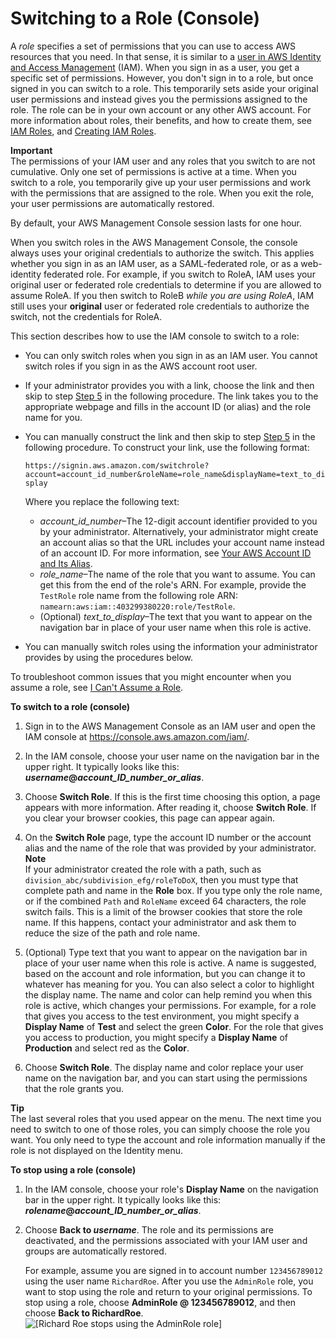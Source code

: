 # Switching to a Role \(Console\)<a name="id_roles_use_switch-role-console"></a>

A *role* specifies a set of permissions that you can use to access AWS resources that you need\. In that sense, it is similar to a [user in AWS Identity and Access Management](http://docs.aws.amazon.com/IAM/latest/UserGuide/id.html) \(IAM\)\. When you sign in as a user, you get a specific set of permissions\. However, you don't sign in to a role, but once signed in you can switch to a role\. This temporarily sets aside your original user permissions and instead gives you the permissions assigned to the role\. The role can be in your own account or any other AWS account\. For more information about roles, their benefits, and how to create them, see [IAM Roles](id_roles.md), and [Creating IAM Roles](id_roles_create.md)\.

**Important**  
The permissions of your IAM user and any roles that you switch to are not cumulative\. Only one set of permissions is active at a time\. When you switch to a role, you temporarily give up your user permissions and work with the permissions that are assigned to the role\. When you exit the role, your user permissions are automatically restored\.

By default, your AWS Management Console session lasts for one hour\. 

When you switch roles in the AWS Management Console, the console always uses your original credentials to authorize the switch\. This applies whether you sign in as an IAM user, as a SAML\-federated role, or as a web\-identity federated role\. For example, if you switch to RoleA, IAM uses your original user or federated role credentials to determine if you are allowed to assume RoleA\. If you then switch to RoleB *while you are using RoleA*, IAM still uses your **original** user or federated role credentials to authorize the switch, not the credentials for RoleA\.

This section describes how to use the IAM console to switch to a role:
+ You can only switch roles when you sign in as an IAM user\. You cannot switch roles if you sign in as the AWS account root user\.
+ If your administrator provides you with a link, choose the link and then skip to step [Step 5](#StepJumpToHere) in the following procedure\. The link takes you to the appropriate webpage and fills in the account ID \(or alias\) and the role name for you\.
+ You can manually construct the link and then skip to step [Step 5](#StepJumpToHere) in the following procedure\. To construct your link, use the following format:

  `https://signin.aws.amazon.com/switchrole?account=account_id_number&roleName=role_name&displayName=text_to_display`

  Where you replace the following text:
  + *account\_id\_number*–The 12\-digit account identifier provided to you by your administrator\. Alternatively, your administrator might create an account alias so that the URL includes your account name instead of an account ID\. For more information, see [Your AWS Account ID and Its Alias](console_account-alias.md)\.
  + *role\_name*–The name of the role that you want to assume\. You can get this from the end of the role's ARN\. For example, provide the `TestRole` role name from the following role ARN: `namearn:aws:iam::403299380220:role/TestRole`\.
  + \(Optional\) *text\_to\_display*–The text that you want to appear on the navigation bar in place of your user name when this role is active\.
+ You can manually switch roles using the information your administrator provides by using the procedures below\. 

To troubleshoot common issues that you might encounter when you assume a role, see [I Can't Assume a Role](troubleshoot_roles.md#troubleshoot_roles_cant-assume-role)\.

**To switch to a role \(console\)**

1. Sign in to the AWS Management Console as an IAM user and open the IAM console at [https://console\.aws\.amazon\.com/iam/](https://console.aws.amazon.com/iam/)\.

1. In the IAM console, choose your user name on the navigation bar in the upper right\. It typically looks like this: ***username*@*account\_ID\_number\_or\_alias***\.

1. Choose **Switch Role**\. If this is the first time choosing this option, a page appears with more information\. After reading it, choose **Switch Role**\. If you clear your browser cookies, this page can appear again\.

1. On the **Switch Role** page, type the account ID number or the account alias and the name of the role that was provided by your administrator\.
**Note**  
If your administrator created the role with a path, such as `division_abc/subdivision_efg/roleToDoX`, then you must type that complete path and name in the **Role** box\. If you type only the role name, or if the combined `Path` and `RoleName` exceed 64 characters, the role switch fails\. This is a limit of the browser cookies that store the role name\. If this happens, contact your administrator and ask them to reduce the size of the path and role name\.

1. <a name="StepJumpToHere"></a>\(Optional\) Type text that you want to appear on the navigation bar in place of your user name when this role is active\. A name is suggested, based on the account and role information, but you can change it to whatever has meaning for you\. You can also select a color to highlight the display name\. The name and color can help remind you when this role is active, which changes your permissions\. For example, for a role that gives you access to the test environment, you might specify a **Display Name** of **Test** and select the green **Color**\. For the role that gives you access to production, you might specify a **Display Name** of **Production** and select red as the **Color**\.

1. Choose **Switch Role**\. The display name and color replace your user name on the navigation bar, and you can start using the permissions that the role grants you\.

**Tip**  
The last several roles that you used appear on the menu\. The next time you need to switch to one of those roles, you can simply choose the role you want\. You only need to type the account and role information manually if the role is not displayed on the Identity menu\.

**To stop using a role \(console\)**

1. In the IAM console, choose your role's **Display Name** on the navigation bar in the upper right\. It typically looks like this: ***rolename*@*account\_ID\_number\_or\_alias***\.

1. Choose **Back to *username***\. The role and its permissions are deactivated, and the permissions associated with your IAM user and groups are automatically restored\.

   For example, assume you are signed in to account number `123456789012` using the user name `RichardRoe`\. After you use the `AdminRole` role, you want to stop using the role and return to your original permissions\. To stop using a role, choose **AdminRole @ 123456789012**, and then choose **Back to RichardRoe**\.  
![\[Richard Roe stops using the AdminRole role\]](http://docs.aws.amazon.com/IAM/latest/UserGuide/images/role-stop-using.png)
